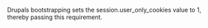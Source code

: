 Drupals bootstrapping sets the session.user_only_cookies value to 1, thereby passing this requirement.
